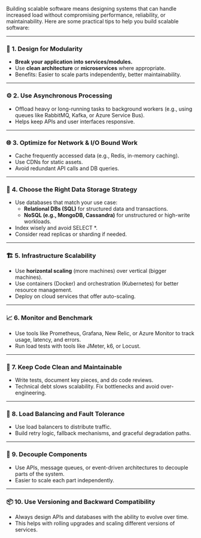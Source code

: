 Building scalable software means designing systems that can handle increased load without compromising performance, reliability, or maintainability. Here are some practical tips to help you build scalable software:

---

### 🧱 **1. Design for Modularity**
- **Break your application into services/modules.**
- Use **clean architecture** or **microservices** where appropriate.
- Benefits: Easier to scale parts independently, better maintainability.

---

### ⚙️ **2. Use Asynchronous Processing**
- Offload heavy or long-running tasks to background workers (e.g., using queues like RabbitMQ, Kafka, or Azure Service Bus).
- Helps keep APIs and user interfaces responsive.

---

### 🌐 **3. Optimize for Network & I/O Bound Work**
- Cache frequently accessed data (e.g., Redis, in-memory caching).
- Use CDNs for static assets.
- Avoid redundant API calls and DB queries.

---

### 🧮 **4. Choose the Right Data Storage Strategy**
- Use databases that match your use case:
  - **Relational DBs (SQL)** for structured data and transactions.
  - **NoSQL (e.g., MongoDB, Cassandra)** for unstructured or high-write workloads.
- Index wisely and avoid SELECT *.
- Consider read replicas or sharding if needed.

---

### 🏗️ **5. Infrastructure Scalability**
- Use **horizontal scaling** (more machines) over vertical (bigger machines).
- Use containers (Docker) and orchestration (Kubernetes) for better resource management.
- Deploy on cloud services that offer auto-scaling.

---

### 📈 **6. Monitor and Benchmark**
- Use tools like Prometheus, Grafana, New Relic, or Azure Monitor to track usage, latency, and errors.
- Run load tests with tools like JMeter, k6, or Locust.

---

### 🔐 **7. Keep Code Clean and Maintainable**
- Write tests, document key pieces, and do code reviews.
- Technical debt slows scalability. Fix bottlenecks and avoid over-engineering.

---

### 🚦 **8. Load Balancing and Fault Tolerance**
- Use load balancers to distribute traffic.
- Build retry logic, fallback mechanisms, and graceful degradation paths.

---

### 🔄 **9. Decouple Components**
- Use APIs, message queues, or event-driven architectures to decouple parts of the system.
- Easier to scale each part independently.

---

### 📦 **10. Use Versioning and Backward Compatibility**
- Always design APIs and databases with the ability to evolve over time.
- This helps with rolling upgrades and scaling different versions of services.

